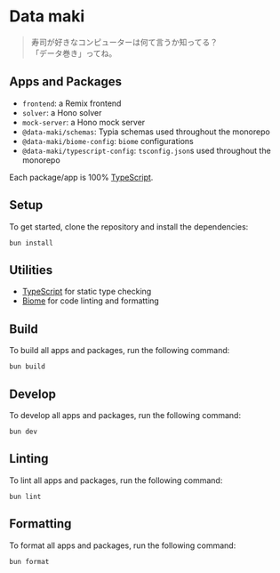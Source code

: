# Data maki

> 寿司が好きなコンピューターは何て言うか知ってる？  
> 「データ巻き」ってね。

## Apps and Packages

- `frontend`: a Remix frontend
- `solver`: a Hono solver
- `mock-server`: a Hono mock server
- `@data-maki/schemas`: Typia schemas used throughout the monorepo
- `@data-maki/biome-config`: `biome` configurations
- `@data-maki/typescript-config`: `tsconfig.json`s used throughout the monorepo

Each package/app is 100% [TypeScript](https://www.typescriptlang.org/).

## Setup

To get started, clone the repository and install the dependencies:

```
bun install
```

## Utilities

- [TypeScript](https://www.typescriptlang.org/) for static type checking
- [Biome](https://biomejs.dev) for code linting and formatting

## Build

To build all apps and packages, run the following command:

```
bun build
```

## Develop

To develop all apps and packages, run the following command:

```
bun dev
```

## Linting

To lint all apps and packages, run the following command:

```
bun lint
```

## Formatting

To format all apps and packages, run the following command:

```
bun format
```
